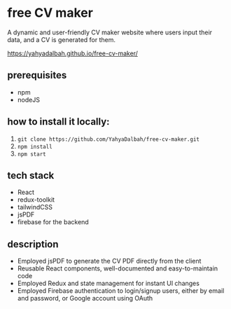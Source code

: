 # free CV maker
A dynamic and user-friendly CV maker website where users input their data, and a CV is generated for them.

https://yahyadalbah.github.io/free-cv-maker/

## prerequisites

- npm
- nodeJS

## how to install it locally:

1. `git clone https://github.com/YahyaDalbah/free-cv-maker.git`
6. `npm install`
7. `npm start`

## tech stack

- React
- redux-toolkit
- tailwindCSS
- jsPDF
- firebase for the backend

## description
- Employed jsPDF to generate the CV PDF directly from the client
- Reusable React components, well-documented and easy-to-maintain code
- Employed Redux and state management for instant UI changes
- Employed Firebase authentication to login/signup users, either by email and password, or Google account using OAuth

